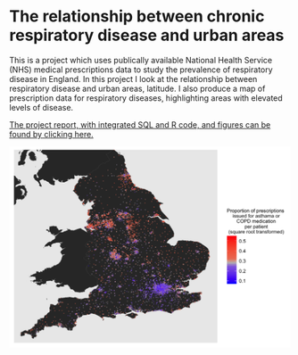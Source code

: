 # The relationship between chronic respiratory disease and urban areas

This is a project which uses publically available National Health Service (NHS) medical prescriptions data to study the prevalence of respiratory disease in England. In this project I look at the relationship between respiratory disease and urban areas, latitude. I also produce a map of prescription data for respiratory diseases, highlighting areas with elevated levels of disease.

[The project report, with integrated SQL and R code, and figures can be found by clicking here.](Respiratory_disease_England.md)

![alt text](Respiratory_disease_England_files/figure-markdown_github/unnamed-chunk-17-1.png?raw=true)
